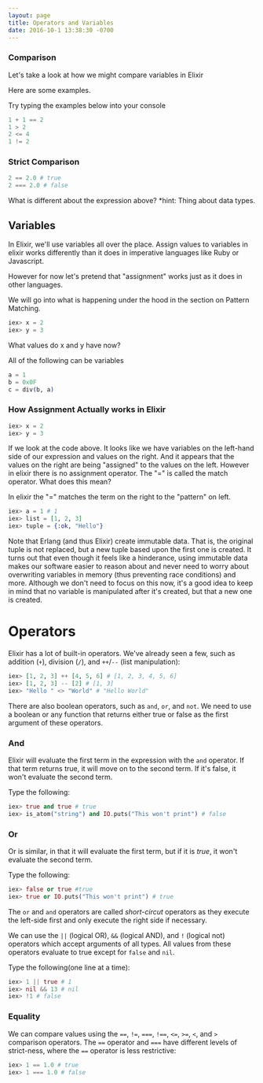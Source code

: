 ```yaml
---
layout: page
title: Operators and Variables
date: 2016-10-1 13:38:30 -0700
---
```


### Comparison

Let's take a look at how we might compare variables in Elixir

Here are some examples.

 Try typing the examples below into your console

```elixir
1 + 1 == 2
1 > 2
2 <= 4
1 != 2
```

### Strict Comparison

```elixir
2 == 2.0 # true
2 === 2.0 # false
```

What is different about the expression above?
*hint: Thing about data types.

## Variables

In Elixir, we'll use variables all over the place. Assign values to variables in elixir works differently than it does in imperative languages like Ruby or Javascript.

However for now let's pretend that "assignment" works just as it does in other languages.

We will go into what is happening under the hood in the section on Pattern Matching.

```elixir
iex> x = 2
iex> y = 3
```

What values do x and y have now?

All of the following can be variables

```elixir
a = 1
b = 0x0F
c = div(b, a)
```

### How Assignment Actually works in Elixir

```elixir
iex> x = 2
iex> y = 3
```

If we look at the code above. It looks like we have variables on the left-hand side of our expression and values on the right. And it appears that the values on the right are being "assigned" to the values on the left. However in elixir there is no assignment operator. The "=" is called the match operator. What does this mean?

In elixir the "=" matches the term on the right to the "pattern" on left.

```elixir
iex> a = 1 # 1
iex> list = [1, 2, 3]
iex> tuple = {:ok, "Hello"}
```

Note that Erlang (and thus Elixir) create immutable data. That is, the original tuple is not replaced, but a new tuple based upon the first one is created.
It turns out that even though it feels like a hinderance, using immutable data makes our software easier to reason about and never need to worry about overwriting variables in memory (thus preventing race conditions) and more.
Although we don't need to focus on this now, it's a good idea to keep in mind that no variable is manipulated after it's created, but that a new one is created.

# Operators

Elixir has a lot of built-in operators. We've already seen a few, such as addition (`+`), division (`/`), and `++`/`--` (list manipulation):

```elixir
iex> [1, 2, 3] ++ [4, 5, 6] # [1, 2, 3, 4, 5, 6]
iex> [1, 2, 3] -- [2] # [1, 3]
iex> "Hello " <> "World" # "Hello World"
```

There are also boolean operators, such as `and`, `or`, and `not`. We need to use a boolean or any function that returns either true or false as the first argument of these operators.

### And

Elixir will evaluate the first term in the expression with the `and` operator. If that term returns true, it will move on to the second term. If it's false, it won't evaluate the second term.

Type the following:

```elixir
iex> true and true # true
iex> is_atom("string") and IO.puts("This won't print") # false
```

### Or

Or is similar, in that it will evaluate the first term, but if it is _true_, it won't evaluate the second term.

Type the following:

```elixir
iex> false or true #true
iex> true or IO.puts("This won't print") # true
```

The `or` and `and` operators are called _short-circut_ operators as they execute the left-side first and only execute the right side if necessary.

We can use the `||` (logical OR), `&&` (logical AND), and `!` (logical not) operators which accept arguments of all types. All values from these operators evaluate to true except for `false` and `nil`.

Type the following(one line at a time):

```elixir
iex> 1 || true # 1
iex> nil && 13 # nil
iex> !1 # false
```

### Equality

We can compare values using the `==`, `!=`, `===`, `!==`, `<=`, `>=`, `<`, and `>` comparison operators. The `==` operator and `===` have different levels of strict-ness, where the `==` operator is less restrictive:

```elixir
iex> 1 == 1.0 # true
iex> 1 === 1.0 # false
```
